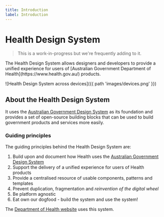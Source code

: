 ```yaml
---
title: Introduction
label: Introduction
---
```

# Health Design System

> This is a work-in-progress but we're frequently adding to it.

<p class="highlight">The Health Design System allows designers and developers to provide a unified experience for users of [Australian Government Department of Health](https://www.health.gov.au/) products.</p>

![Health Design System across devices]({{ path 'images/devices.png' }})

## About the Health Design System

It uses the [Australian Government Design System](https://designsystem.gov.au/) as its foundation and provides a set of open-source building blocks that can be used to build government products and services more easily.

### Guiding principles
The guiding principles behind the Health Design System are:

  1. Build upon and document how Health uses the [Australian Government Design System](https://designsystem.gov.au/)
  2. Support the delivery of a unified experience for users of Health products
  3. Provide a centralised resource of usable components, patterns and templates
  4. Prevent duplication, fragmentation and *reinvention of the digital wheel*
  5. Be platform agnostic
  6. Eat own our dogfood - build the system and use the system!
   
The [Department of Health website](https://www.health.gov.au/) uses this system.



